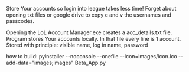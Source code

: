Store Your accounts so login into league takes less time! Forget about opening txt files or google drive to copy c and v the usernames and passcodes.

Opening the LoL Account Manager.exe creates a acc_details.txt file. 
Program stores Your accounts locally. 
In that file every line is 1 account. 
Stored with principle: visible name, log in name, password


how to build:
    pyinstaller --noconsole --onefile --icon=images/icon.ico --add-data="images;images" Beta_App.py